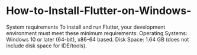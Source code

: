 # How-to-Install-Flutter-on-Windows-
System requirements  To install and run Flutter, your development environment must meet these minimum requirements:      Operating Systems: Windows 10 or later (64-bit), x86-64 based.     Disk Space: 1.64 GB (does not include disk space for IDE/tools).
